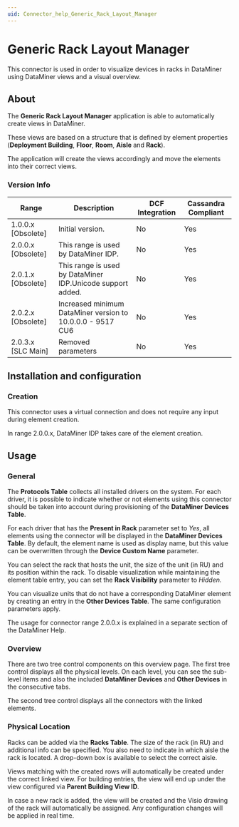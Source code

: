 ```yaml
---
uid: Connector_help_Generic_Rack_Layout_Manager
---
```


# Generic Rack Layout Manager

This connector is used in order to visualize devices in racks in DataMiner using DataMiner views and a visual overview.

## About

The **Generic Rack Layout Manager** application is able to automatically create views in DataMiner.

These views are based on a structure that is defined by element properties (**Deployment Building**, **Floor**, **Room**, **Aisle** and **Rack**).

The application will create the views accordingly and move the elements into their correct views.

### Version Info

| **Range**     | **Description**                                            | **DCF Integration** | **Cassandra Compliant** |
|----------------------|------------------------------------------------------------|---------------------|-------------------------|
| 1.0.0.x \[Obsolete\] | Initial version.                                           | No                  | Yes                     |
| 2.0.0.x \[Obsolete\] | This range is used by DataMiner IDP.                       | No                  | Yes                     |
| 2.0.1.x \[Obsolete\] | This range is used by DataMiner IDP.Unicode support added. | No                  | Yes                     |
| 2.0.2.x \[Obsolete\] | Increased minimum DataMiner version to 10.0.0.0 - 9517 CU6 | No                  | Yes                     |
| 2.0.3.x \[SLC Main\] | Removed parameters                                         | No                  | Yes                     |

## Installation and configuration

### Creation

This connector uses a virtual connection and does not require any input during element creation.

In range 2.0.0.x, DataMiner IDP takes care of the element creation.

## Usage

### General

The **Protocols Table** collects all installed drivers on the system. For each driver, it is possible to indicate whether or not elements using this connector should be taken into account during provisioning of the **DataMiner Devices Table**.

For each driver that has the **Present in Rack** parameter set to *Yes*, all elements using the connector will be displayed in the **DataMiner Devices Table**. By default, the element name is used as display name, but this value can be overwritten through the **Device Custom Name** parameter.

You can select the rack that hosts the unit, the size of the unit (in RU) and its position within the rack. To disable visualization while maintaining the element table entry, you can set the **Rack Visibility** parameter to *Hidden.*

You can visualize units that do not have a corresponding DataMiner element by creating an entry in the **Other Devices Table**. The same configuration parameters apply.

The usage for connector range 2.0.0.x is explained in a separate section of the DataMiner Help.

### Overview

There are two tree control components on this overview page. The first tree control displays all the physical levels. On each level, you can see the sub-level items and also the included **DataMiner Devices** and **Other Devices** in the consecutive tabs.

The second tree control displays all the connectors with the linked elements.

### Physical Location

Racks can be added via the **Racks Table**. The size of the rack (in RU) and additional info can be specified. You also need to indicate in which aisle the rack is located. A drop-down box is available to select the correct aisle.

Views matching with the created rows will automatically be created under the correct linked view. For building entries, the view will end up under the view configured via **Parent Building View ID**.

In case a new rack is added, the view will be created and the Visio drawing of the rack will automatically be assigned. Any configuration changes will be applied in real time.
